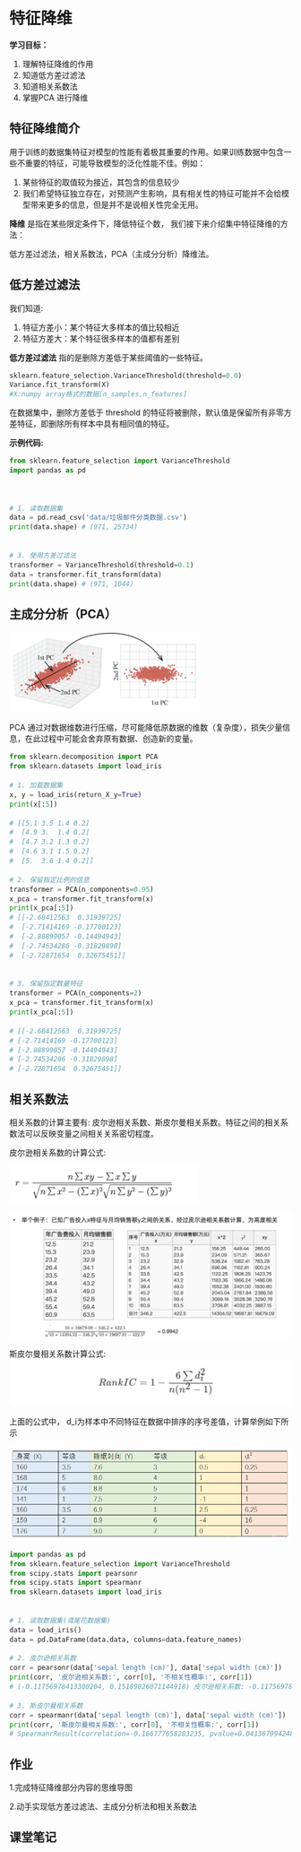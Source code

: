# 特征降维

**学习目标：**

1. 理解特征降维的作用
2. 知道低方差过滤法
3. 知道相关系数法
4. 掌握PCA 进行降维

## 特征降维简介

用于训练的数据集特征对模型的性能有着极其重要的作用。如果训练数据中包含一些不重要的特征，可能导致模型的泛化性能不佳。例如：

1.  某些特征的取值较为接近，其包含的信息较少
2.  我们希望特征独立存在，对预测产生影响，具有相关性的特征可能并不会给模型带来更多的信息，但是并不是说相关性完全无用。

**降维** 是指在某些限定条件下，降低特征个数， 我们接下来介绍集中特征降维的方法：

低方差过滤法，相关系数法，PCA（主成分分析）降维法。


## 低方差过滤法

我们知道:

1. 特征方差小：某个特征大多样本的值比较相近
2. 特征方差大：某个特征很多样本的值都有差别

**低方差过滤法** 指的是删除方差低于某些阈值的一些特征。

```python
sklearn.feature_selection.VarianceThreshold(threshold=0.0)
Variance.fit_transform(X)
#X:numpy array格式的数据[n_samples,n_features]
```

在数据集中，删除方差低于 threshold 的特征将被删除，默认值是保留所有非零方差特征，即删除所有样本中具有相同值的特征。

**示例代码:**

```python
from sklearn.feature_selection import VarianceThreshold
import pandas as pd



# 1. 读取数据集
data = pd.read_csv('data/垃圾邮件分类数据.csv')
print(data.shape) # (971, 25734)


# 3. 使用方差过滤法
transformer = VarianceThreshold(threshold=0.1)
data = transformer.fit_transform(data)
print(data.shape) # (971, 1044)
```

## 主成分分析（PCA）

<img src="images/16.png" style="zoom: 33%;" />

PCA 通过对数据维数进行压缩，尽可能降低原数据的维数（复杂度），损失少量信息，在此过程中可能会舍弃原有数据、创造新的变量。

```python
from sklearn.decomposition import PCA
from sklearn.datasets import load_iris

# 1. 加载数据集
x, y = load_iris(return_X_y=True)
print(x[:5])

# [[5.1 3.5 1.4 0.2]
#  [4.9 3.  1.4 0.2]
#  [4.7 3.2 1.3 0.2]
#  [4.6 3.1 1.5 0.2]
#  [5.  3.6 1.4 0.2]]

# 2. 保留指定比例的信息
transformer = PCA(n_components=0.95)
x_pca = transformer.fit_transform(x)
print(x_pca[:5])
# [[-2.68412563  0.31939725]
#  [-2.71414169 -0.17700123]
#  [-2.88899057 -0.14494943]
#  [-2.74534286 -0.31829898]
#  [-2.72871654  0.32675451]]


# 3. 保留指定数量特征
transformer = PCA(n_components=2)
x_pca = transformer.fit_transform(x)
print(x_pca[:5])

# [[-2.68412563  0.31939725]
# [-2.71414169 -0.17700123]
# [-2.88899057 -0.14494943]
# [-2.74534286 -0.31829898]
# [-2.72871654  0.32675451]]
```





##  相关系数法

相关系数的计算主要有: 皮尔逊相关系数、斯皮尔曼相关系数。特征之间的相关系数法可以反映变量之间相关关系密切程度。

皮尔逊相关系数的计算公式:

<img src="images/14.png" style="zoom:33%;" />

![image-20230907000332670](images/image-20230907000332670.png)



斯皮尔曼相关系数计算公式:
<img src="images/15.png" style="zoom:50%;" />

上面的公式中， d_i为样本中不同特征在数据中排序的序号差值，计算举例如下所示

<img src="images/spm.png" />

```python
import pandas as pd
from sklearn.feature_selection import VarianceThreshold
from scipy.stats import pearsonr
from scipy.stats import spearmanr
from sklearn.datasets import load_iris


# 1. 读取数据集(鸢尾花数据集)
data = load_iris()
data = pd.DataFrame(data.data, columns=data.feature_names)

# 2. 皮尔逊相关系数
corr = pearsonr(data['sepal length (cm)'], data['sepal width (cm)'])
print(corr, '皮尔逊相关系数:', corr[0], '不相关性概率:', corr[1])
# (-0.11756978413300204, 0.15189826071144918) 皮尔逊相关系数: -0.11756978413300204 不相关性概率: 0.15189826071144918

# 3. 斯皮尔曼相关系数
corr = spearmanr(data['sepal length (cm)'], data['sepal width (cm)'])
print(corr, '斯皮尔曼相关系数:', corr[0], '不相关性概率:', corr[1])
# SpearmanrResult(correlation=-0.166777658283235, pvalue=0.04136799424884587) 斯皮尔曼相关系数: -0.166777658283235 不相关性概率: 0.04136799424884587


```

## 作业

1.完成特征降维部分内容的思维导图



2.动手实现低方差过滤法、主成分分析法和相关系数法



## 课堂笔记

